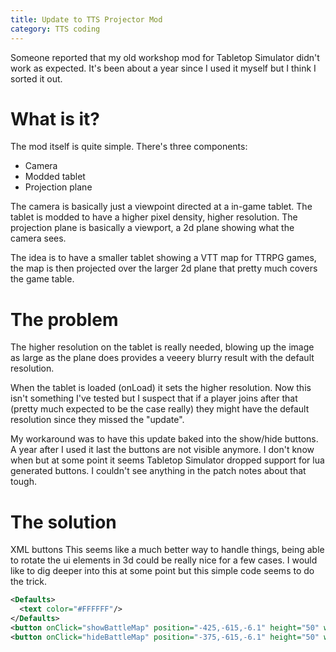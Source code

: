 ```yaml
---
title: Update to TTS Projector Mod 
category: TTS coding
---
```

Someone reported that my old workshop mod for Tabletop Simulator didn't work as expected. It's been about a year since I used it myself but I think I sorted it out.

# What is it?
The mod itself is quite simple. There's three components:
* Camera
* Modded tablet
* Projection plane

The camera is basically just a viewpoint directed at a in-game tablet. The tablet is modded to have a higher pixel density, higher resolution. The projection plane is basically a viewport, a 2d plane showing what the camera sees.

The idea is to have a smaller tablet showing a VTT map for TTRPG games, the map is then projected over the larger 2d plane that pretty much covers the game table.

# The problem
The higher resolution on the tablet is really needed, blowing up the image as large as the plane does provides a veeery blurry result with the default resolution.

When the tablet is loaded (onLoad) it sets the higher resolution. Now this isn't something I've tested but I suspect that if a player joins after that (pretty much expected to be the case really) they might have the default resolution since they missed the "update".

My workaround was to have this update baked into the show/hide buttons. A year after I used it last the buttons are not visible anymore. I don't know when but at some point it seems Tabletop Simulator dropped support for lua generated buttons. I couldn't see anything in the patch notes about that tough.

# The solution
XML buttons
This seems like a much better way to handle things, being able to rotate the ui elements in 3d could be really nice for a few cases. I would like to dig deeper into this at some point but this simple code seems to do the trick.

```xml
<Defaults>
  <text color="#FFFFFF"/>
</Defaults>
<button onClick="showBattleMap" position="-425,-615,-6.1" height="50" width="50" rotation="180 180 0">☐</button>
<button onClick="hideBattleMap" position="-375,-615,-6.1" height="50" width="50" rotation="180 180 0"></button>
```